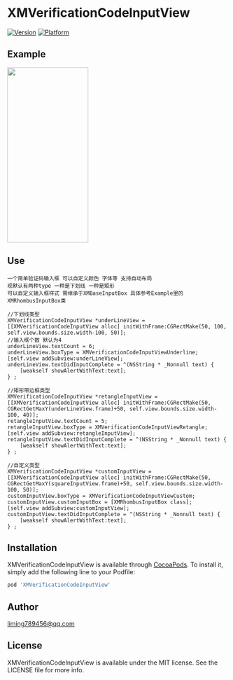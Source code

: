 # XMVerificationCodeInputView

[![Version](https://img.shields.io/cocoapods/v/XMVerificationCodeInputView.svg?style=flat)](https://cocoapods.org/pods/XMVerificationCodeInputView)
[![Platform](https://img.shields.io/cocoapods/p/XMVerificationCodeInputView.svg?style=flat)](https://cocoapods.org/pods/XMVerificationCodeInputView)

## Example

<img src="https://i.loli.net/2020/12/26/PEcijMIQ8zZK1gR.png" width="185" height="400">

## Use
    
    一个简单验证码输入框 可以自定义颜色 字体等 支持自动布局
    现默认有两种type 一种是下划线 一种是矩形 
    可以自定义输入框样式 需继承于XMBaseInputBox 具体参考Example里的XMRhombusInputBox类

    //下划线类型
    XMVerificationCodeInputView *underLineView = [[XMVerificationCodeInputView alloc] initWithFrame:CGRectMake(50, 100, self.view.bounds.size.width-100, 50)];
    //输入框个数 默认为4
    underLineView.textCount = 6;
    underLineView.boxType = XMVerificationCodeInputViewUnderline;
    [self.view addSubview:underLineView];
    underLineView.textDidInputComplete = ^(NSString * _Nonnull text) {
        [weakself showAlertWithText:text];
    } ;
    
    //矩形带边框类型
    XMVerificationCodeInputView *retangleInputView = [[XMVerificationCodeInputView alloc] initWithFrame:CGRectMake(50, CGRectGetMaxY(underLineView.frame)+50, self.view.bounds.size.width-100, 40)];
    retangleInputView.textCount = 5;
    retangleInputView.boxType = XMVerificationCodeInputViewRetangle;
    [self.view addSubview:retangleInputView];
    retangleInputView.textDidInputComplete = ^(NSString * _Nonnull text) {
        [weakself showAlertWithText:text];
    } ;
    
    //自定义类型
    XMVerificationCodeInputView *customInputView = [[XMVerificationCodeInputView alloc] initWithFrame:CGRectMake(50, CGRectGetMaxY(squareInputView.frame)+50, self.view.bounds.size.width-100, 50)];
    customInputView.boxType = XMVerificationCodeInputViewCustom;
    customInputView.customInputBox = [XMRhombusInputBox class];
    [self.view addSubview:customInputView];
    customInputView.textDidInputComplete = ^(NSString * _Nonnull text) {
        [weakself showAlertWithText:text];
    } ;


## Installation

XMVerificationCodeInputView is available through [CocoaPods](https://cocoapods.org). To install
it, simply add the following line to your Podfile:

```ruby
pod 'XMVerificationCodeInputView'
```

## Author

liming789456@qq.com

## License

XMVerificationCodeInputView is available under the MIT license. See the LICENSE file for more info.
